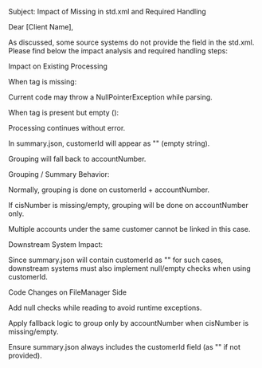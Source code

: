 Subject: Impact of Missing <cisNumber> in std.xml and Required Handling

Dear [Client Name],

As discussed, some source systems do not provide the <cisNumber> field in the std.xml. Please find below the impact analysis and required handling steps:

Impact on Existing Processing

When <cisNumber> tag is missing:

Current code may throw a NullPointerException while parsing.

When <cisNumber> tag is present but empty (<cisNumber></cisNumber>):

Processing continues without error.

In summary.json, customerId will appear as "" (empty string).

Grouping will fall back to accountNumber.

Grouping / Summary Behavior:

Normally, grouping is done on customerId + accountNumber.

If cisNumber is missing/empty, grouping will be done on accountNumber only.

Multiple accounts under the same customer cannot be linked in this case.

Downstream System Impact:

Since summary.json will contain customerId as "" for such cases,
downstream systems must also implement null/empty checks when using customerId.

Code Changes on FileManager Side

Add null checks while reading <cisNumber> to avoid runtime exceptions.

Apply fallback logic to group only by accountNumber when cisNumber is missing/empty.

Ensure summary.json always includes the customerId field (as "" if not provided).
